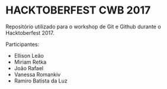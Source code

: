 HACKTOBERFEST CWB 2017
======================

Repositório utilizado para o workshop de Git e Github durante o Hacktoberfest 2017.

Participantes:

- Ellison Leão
- Miriam Retka
- João Rafael
- Vanessa Romankiv
- Ramiro Batista da Luz
